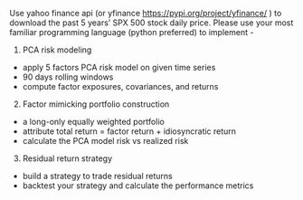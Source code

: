 Use yahoo finance api (or yfinance https://pypi.org/project/yfinance/ ) to download the past 5 years’ SPX 500 stock daily price. Please use your most familiar programming language (python preferred) to implement - 
1. PCA risk modeling
  - apply 5 factors PCA risk model on given time series
  - 90 days rolling windows 
  - compute factor exposures, covariances, and returns
2. Factor mimicking portfolio construction
  - a long-only equally weighted portfolio
  - attribute total return = factor return + idiosyncratic return
  - calculate the PCA model risk vs realized risk
3. Residual return strategy
  - build a strategy to trade residual returns
  - backtest your strategy and calculate the performance metrics
